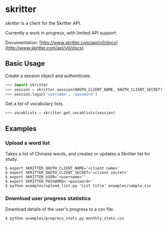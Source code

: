 # skritter

*skritter* is a client for the Skritter API.

Currently a work in progress, with limited API support.

Documentation:
[http://www.skritter.com/api/v0/docs](http://www.skritter.com/api/v0/docs)


## Basic Usage

Create a session object and authenticate.

```python
>>> import skritter
>>> session = skritter.session(OAUTH_CLIENT_NAME, OAUTH_CLIENT_SECRET)
>>> session.login('username', 'password')

```

Get a list of vocabulary lists.

```python
>>> vocablists = skritter.get_vocablists(session)

```

## Examples

### Upload a word list
Takes a list of Chinese words, and creates or updates a Skritter list for
study.

```shell
$ export SKRITTER_OAUTH_CLIENT_NAME='<client name>'
$ export SKRITTER_OAUTH_CLIENT_SECRET='<client secret>'
$ export SKRITTER_USER='<username>''
$ export SKRITTER_PASSWORD='<password>'
$ python examples/upload_list.py 'List title' examples/sample.csv
```

### Download user progress statistics
Download details of the user's progress to a csv file.

```shell
$ python examples/progress_stats.py monthly_stats.csv
```
